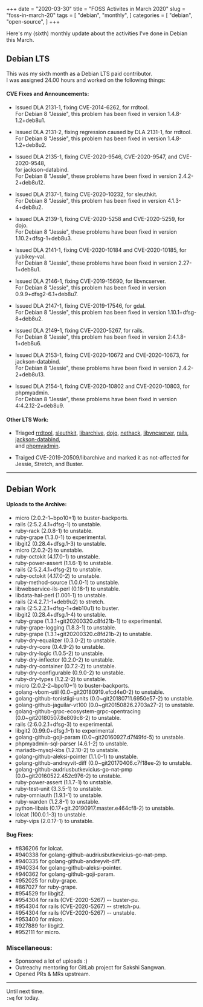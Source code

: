 +++
date = "2020-03-30"
title = "FOSS Activites in March 2020"
slug = "foss-in-march-20"
tags = [
    "debian",
    "monthly",
]
categories = [
    "debian",
    "open-source",
]
+++

Here's my (sixth) monthly update about the activities I've done in Debian this March.

## Debian LTS

This was my sixth month as a Debian LTS paid contributor.  
I was assigned 24.00 hours and worked on the following things:  

#### CVE Fixes and Announcements:

- Issued DLA 2131-1, fixing CVE-2014-6262, for rrdtool.  
  For Debian 8 "Jessie", this problem has been fixed in version 1.4.8-1.2+deb8u1.  

- Issued DLA 2131-2, fixing regression caused by DLA 2131-1, for rrdtool.  
  For Debian 8 "Jessie", this problem has been fixed in version 1.4.8-1.2+deb8u2.  

- Issued DLA 2135-1, fixing CVE-2020-9546, CVE-2020-9547, and CVE-2020-9548,  
  for jackson-databind.  
  For Debian 8 "Jessie", these problems have been fixed in version 2.4.2-2+deb8u12.  

- Issued DLA 2137-1, fixing CVE-2020-10232, for sleuthkit.  
  For Debian 8 "Jessie", this problem has been fixed in version 4.1.3-4+deb8u2.  

- Issued DLA 2139-1, fixing CVE-2020-5258 and CVE-2020-5259, for dojo.  
  For Debian 8 "Jessie", these problems have been fixed in version 1.10.2+dfsg-1+deb8u3.  

- Issued DLA 2141-1, fixing CVE-2020-10184 and CVE-2020-10185, for yubikey-val.  
  For Debian 8 "Jessie", these problems have been fixed in version 2.27-1+deb8u1.  

- Issued DLA 2146-1, fixing CVE-2019-15690, for libvncserver.  
  For Debian 8 "Jessie", this problem has been fixed in version 0.9.9+dfsg2-6.1+deb8u7.  

- Issued DLA 2147-1, fixing CVE-2019-17546, for gdal.  
  For Debian 8 "Jessie", this problem has been fixed in version 1.10.1+dfsg-8+deb8u2.  

- Issued DLA 2149-1, fixing CVE-2020-5267, for rails.  
  For Debian 8 "Jessie", this problem has been fixed in version 2:4.1.8-1+deb8u6.  

- Issued DLA 2153-1, fixing CVE-2020-10672 and CVE-2020-10673, for jackson-databind.  
  For Debian 8 "Jessie", these problems have been fixed in version 2.4.2-2+deb8u13.  

- Issued DLA 2154-1, fixing CVE-2020-10802 and CVE-2020-10803, for phpmyadmin.  
  For Debian 8 "Jessie", these problems have been fixed in version 4:4.2.12-2+deb8u9.  


#### Other LTS Work:

- Triaged [rrdtool](https://tracker.debian.org/pkg/rrdtool),
[sleuthkit](https://tracker.debian.org/pkg/sleuthkit),
[libarchive](https://tracker.debian.org/pkg/libarchive),
[dojo](https://tracker.debian.org/pkg/dojo),
[nethack](https://tracker.debian.org/pkg/nethack),
[libvncserver](https://tracker.debian.org/pkg/libvncserver),
[rails](https://tracker.debian.org/pkg/rails),
[jackson-databind](https://tracker.debian.org/pkg/jackson-databind),  
and [phpmyadmin](https://tracker.debian.org/pkg/phpmyadmin).  

- Traiged CVE-2019-20509/libarchive and marked it as not-affected for Jessie, Stretch, and Buster.  

---

## Debian Work

#### Uploads to the Archive:

- micro (2.0.2-1~bpo10+1) to buster-backports.  
- rails (2:5.2.4.1+dfsg-1) to unstable.  
- ruby-rack (2.0.8-1) to unstable.  
- ruby-grape (1.3.0-1) to experimental.  
- libgit2 (0.28.4+dfsg.1-3) to unstable.  
- micro (2.0.2-2) to unstable.  
- ruby-octokit (4.17.0-1) to unstable.  
- ruby-power-assert (1.1.6-1) to unstable.  
- rails (2:5.2.4.1+dfsg-2) to unstable.  
- ruby-octokit (4.17.0-2) to unstable.  
- ruby-method-source (1.0.0-1) to unstable.  
- libwebservice-ils-perl (0.18-1) to unstable.  
- libdata-hal-perl (1.001-1) to unstable.  
- rails (2:4.2.7.1-1+deb9u2) to stretch.  
- rails (2:5.2.2.1+dfsg-1+deb10u1) to buster.  
- libgit2 (0.28.4+dfsg.1-4) to unstable.  
- ruby-grape (1.3.1+git20200320.c8fd21b-1) to experimental.  
- ruby-grape-logging (1.8.3-1) to unstable.  
- ruby-grape (1.3.1+git20200320.c8fd21b-2) to unstable.  
- ruby-dry-equalizer (0.3.0-2) to unstable.  
- ruby-dry-core (0.4.9-2) to unstable.  
- ruby-dry-logic (1.0.5-2) to unstable.  
- ruby-dry-inflector (0.2.0-2) to unstable.  
- ruby-dry-container (0.7.2-2) to unstable.  
- ruby-dry-configurable (0.9.0-2) to unstable.  
- ruby-dry-types (1.2.2-2) to unstable.  
- micro (2.0.2-2~bpo10+1) to buster-backports.  
- golang-vbom-util (0.0~git20180919.efcd4e0-2) to unstable.  
- golang-github-tonistiigi-units (0.0~git20180711.6950e57-2) to unstable.  
- golang-github-jaguilar-vt100 (0.0~git20150826.2703a27-2) to unstable.  
- golang-github-grpc-ecosystem-grpc-opentracing (0.0~git20180507.8e809c8-2) to unstable.  
- rails (2:6.0.2.1+dfsg-3) to experimental.  
- libgit2 (0.99.0+dfsg.1-1) to experimental.  
- golang-github-goji-param (0.0~git20160927.d7f49fd-5) to unstable.  
- phpmyadmin-sql-parser (4.6.1-2) to unstable.  
- mariadb-mysql-kbs (1.2.10-2) to unstable.  
- golang-github-aleksi-pointer (1.1.0-1) to unstable.  
- golang-github-andreyvit-diff (0.0~git20170406.c7f18ee-2) to unstable.  
- golang-github-audriusbutkevicius-go-nat-pmp (0.0~git20160522.452c976-2) to unstable.  
- ruby-power-assert (1.1.7-1) to unstable.  
- ruby-test-unit (3.3.5-1) to unstable.  
- ruby-omniauth (1.9.1-1) to unstable.  
- ruby-warden (1.2.8-1) to unstable.  
- python-libais (0.17+git.20190917.master.e464cf8-2) to unstable.  
- lolcat (100.0.1-3) to unstable.  
- ruby-vips (2.0.17-1) to unstable.  

#### Bug Fixes:

- #836206 for lolcat.  
- #940338 for golang-github-audriusbutkevicius-go-nat-pmp.  
- #940335 for golang-github-andreyvit-diff.  
- #940334 for golang-github-aleksi-pointer.  
- #940362 for golang-github-goji-param.  
- #952025 for ruby-grape.  
- #867027 for ruby-grape.  
- #954529 for libgit2.  
- #954304 for rails (CVE-2020-5267) -- buster-pu.  
- #954304 for rails (CVE-2020-5267) -- stretch-pu.  
- #954304 for rails (CVE-2020-5267) -- unstable.  
- #953400 for micro.  
- #927889 for libgit2.  
- #952111 for micro.  

### Miscellaneous:  

- Sponsored a lot of uploads :)  
- Outreachy mentoring for GitLab project for Sakshi Sangwan.  
- Opened PRs & MRs upstream.  

---

Until next time.  
`:wq` for today.
